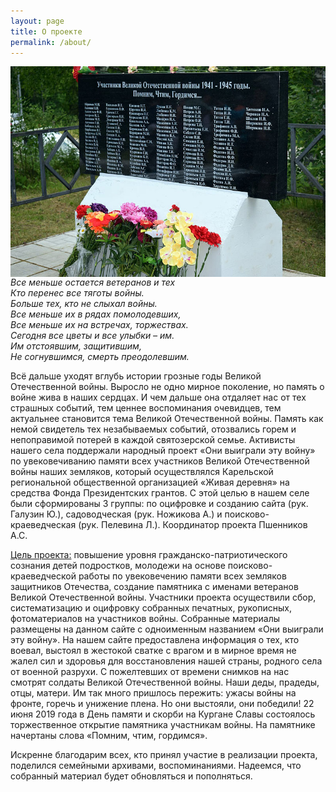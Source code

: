 ```yaml
---
layout: page
title: О проекте
permalink: /about/
---
```


[<img src="/img/3Cx5E1fwhJY.jpg#thumbnail" alt="" title="" style="float: right;">](/img/3Cx5E1fwhJY.jpg)*Все меньше остается ветеранов и тех  
Кто перенес все тяготы войны.  
Больше тех, кто не слыхал войны.  
Все меньше их в рядах помолодевших,  
Все меньше их на встречах, торжествах.  
Сегодня все цветы и все улыбки – им.  
Им отстоявшим, защитившим,  
Не согнувшимся, смерть преодолевшим.*

Всё дальше уходят вглубь истории грозные годы Великой Отечественной войны. Выросло не одно мирное поколение, но память о войне жива в наших сердцах. И чем дальше она отдаляет нас от тех страшных событий, тем ценнее воспоминания очевидцев, тем актуальнее становится тема Великой Отечественной войны. Память как немой свидетель тех незабываемых событий, отозвались горем и непоправимой потерей в каждой святозерской семье.
Активисты нашего села поддержали народный проект «Они выиграли эту войну» по увековечиванию памяти всех участников Великой Отечественной войны наших земляков, который осуществлялся Карельской региональной общественной организацией «Живая деревня» на средства Фонда Президентских грантов. С этой целью в нашем селе были сформированы 3 группы: по оцифровке и созданию сайта (рук. Галузин Ю.), садоводческая (рук. Ножикова А.) и поисково-краеведческая (рук. Пелевина Л.). Координатор проекта Пшенников А.С.

<u>Цель проекта:</u> повышение уровня гражданско-патриотического сознания детей подростков, молодежи на основе поисково- краеведческой работы по увековечению памяти всех земляков защитников Отечества, создание памятника с именами ветеранов Великой Отечественной войны. Участники проекта осуществили сбор, систематизацию и оцифровку собранных печатных, рукописных, фотоматериалов на участников войны. Собранные материалы размещены на данном сайте с одноименным названием «Они выиграли эту войну». На нашем сайте предоставлена информация о тех, кто воевал, выстоял в жестокой сватке с врагом и в мирное время не жалел сил и здоровья для восстановления нашей страны, родного села от военной разрухи. С пожелтевших от времени снимков на нас смотрят солдаты Великой Отечественной войны. Наши деды, прадеды, отцы, матери. Им так много пришлось пережить: ужасы войны на фронте, горечь и унижение плена. Но они выстояли, они победили! 22 июня 2019 года в День памяти и скорби на Кургане Славы состоялось торжественное открытие памятника участникам войны. На памятнике начертаны слова «Помним, чтим, гордимся».

Искренне благодарим всех, кто принял участие в реализации проекта, поделился семейными архивами, воспоминаниями. Надеемся, что собранный материал будет обновляться и пополняться.